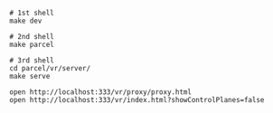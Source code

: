     # 1st shell
    make dev

    # 2nd shell
    make parcel

    # 3rd shell
    cd parcel/vr/server/
    make serve

    open http://localhost:333/vr/proxy/proxy.html
    open http://localhost:333/vr/index.html?showControlPlanes=false
